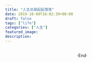 ```yaml
---
title: "人生总是起起落落"
date: 2019-10-09T16:02:39+08:00
draft: false
tags: ["life"]
categories: ["人生"]
featured_image: 
description: 
---
```


<br>

<center>  ·End·  </center>